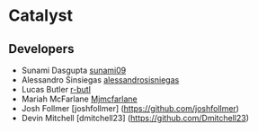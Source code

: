 # Catalyst

## Developers
* Sunami Dasgupta [sunami09](https://github.com/sunami09)
* Alessandro Sinsiegas [alessandrosisniegas](https://github.com/alessandrosisniegas)
* Lucas Butler [r-butl](https://github.com/r-butl)
* Mariah McFarlane [Mjmcfarlane](https://github.com/Mjmcfarlane)
* Josh Follmer [joshfollmer] (https://github.com/joshfollmer)
* Devin Mitchell [dmitchell23] (https://github.com/Dmitchell23)
